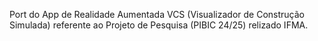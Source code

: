 Port do App de Realidade Aumentada VCS (Visualizador de Construção Simulada) referente ao Projeto de Pesquisa (PIBIC 24/25) relizado IFMA.
